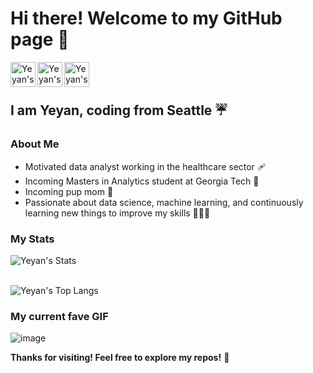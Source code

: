 # Hi there! Welcome to my GitHub page 👋

  <a href="https://www.linkedin.com/in/yeyan-wang/">
    <img align="left" alt="Yeyan's Linkedin" width="40px" 
  src="https://img.icons8.com/fluency/48/linkedin.png" />
  </a>

  <a href="https://public.tableau.com/app/profile/yeyan.wang4564">
    <img align="left" alt="Yeyan's Tableau" width="40px"
  src="https://img.icons8.com/color/48/tableau-software.png">
  </a>

  <a href="CV/Resume.pdf">
    <img align="left" alt="Yeyan's CV" width="40px" 
  src="https://img.icons8.com/external-flaticons-lineal-color-flat-icons/64/000000/external-resume-job-search-flaticons-lineal-color-flat-icons.png" />
  </a>    
 
<br><br>

## I am Yeyan, coding from Seattle ☔

### About Me
- Motivated data analyst working in the healthcare sector 🩹
- Incoming Masters in Analytics student at Georgia Tech 🐝
- Incoming pup mom 🐶
- Passionate about data science, machine learning, and continuously learning new things to improve my skills 👩‍💻👐

### My Stats

  ![Yeyan's Stats](https://github-readme-stats.vercel.app/api?username=yeyanwang) <br> <br>
       
  ![Yeyan's Top Langs](https://github-readme-stats.vercel.app/api/top-langs/?username=yeyanwang&layout=compact)
  
### My current fave GIF

  ![image](https://media.giphy.com/media/cFkiFMDg3iFoI/giphy.gif)
 

**Thanks for visiting! Feel free to explore my repos!** 🤗
